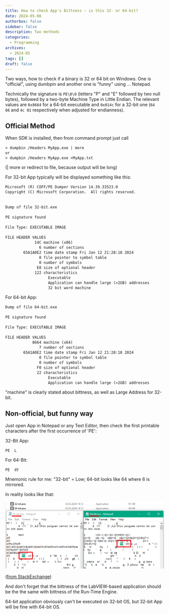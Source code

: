 ```yaml
---
title: How to check App's Bittness — is this 32- or 64-bit?
date: 2024-05-08
authorbox: false
sidebar: false
description: Two methods
categories:
  - Programming
archives:
  - 2024-05
tags: []
draft: false
---
```

Two ways, how to check if a binary is 32 or 64 bit on Windows. One is "official", using dumbpin and another one is "funny" using ... Notepad.
<!--more-->
Technically the signature is `PE\0\0` (letters "P" and "E" followed by two null bytes), followed by a two-byte Machine Type in Little Endian. The relevant values are `0x8664` for a 64-bit executable and `0x014c` for a 32-bit one (`64 86` and `4c 01` respectively when adjusted for endianness).

## Official Method
When SDK is installed, then from command prompt just call 

```
> dumpbin /Headers MyApp.exe | more
or
> dumpbin /Headers MyApp.exe >MyApp.txt
```
(| more or redirect to file, because output will be long)

For 32-bit App typically will be displayed something like this:

```
Microsoft (R) COFF/PE Dumper Version 14.39.33523.0
Copyright (C) Microsoft Corporation.  All rights reserved.


Dump of file 32-bit.exe

PE signature found

File Type: EXECUTABLE IMAGE

FILE HEADER VALUES
             14C machine (x86)
               6 number of sections
        65A1A0E2 time date stamp Fri Jan 12 21:28:18 2024
               0 file pointer to symbol table
               0 number of symbols
              E0 size of optional header
             122 characteristics
                   Executable
                   Application can handle large (>2GB) addresses
                   32 bit word machine
```

For 64-bit App:

```
Dump of file 64-bit.exe

PE signature found

File Type: EXECUTABLE IMAGE

FILE HEADER VALUES
            8664 machine (x64)
               7 number of sections
        65A1A0E2 time date stamp Fri Jan 12 21:28:18 2024
               0 file pointer to symbol table
               0 number of symbols
              F0 size of optional header
              22 characteristics
                   Executable
                   Application can handle large (>2GB) addresses
```
"machine" is clearly stated about bittness, as well as Large Address for 32-bit.

## Non-official, but funny way
Just open App in Notepad or any Text Editor, then check the first printable characters after the first occurrence of 'PE':

32-Bit App:

```
PE  L
```
For 64-Bit:

```
PE  d†
```

Mnemonic rule for me: "32-bit" = Low; 64-bit looks like 64 where 6 is mirrored.

In reality looks like that:

![](assets/dll8664.png)

([from StackExchange](https://superuser.com/questions/358434/how-to-check-if-a-binary-is-32-or-64-bit-on-windows))

And don't forget that the bittness of the LabVIEW-based application should be the the same with bittness of the Run-Time Engine. 

64-bit application obviously can't be executed on 32-bit OS, but 32-bit App will be fine with 64-bit OS.
